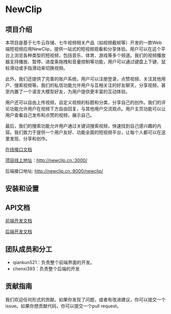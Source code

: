 # NewClip

## 项目介绍

本项目是基于七牛云存储、七牛视频相关产品（如视频截帧等）开发的一款Web端短视频应用NewClip，提供一站式的短视频观看和分享体验。用户可以在这个平台上浏览各种类型的短视频，包括音乐、体育、游戏等多个频道。我们的视频播放器支持播放、暂停、进度条拖拽和音量控制等功能，用户可以通过键盘上下键、鼠标滑动或手指滑动来切换视频。

此外，我们还提供了完善的账户系统，用户可以注册登录，点赞视频、关注其他用户、搜索视频等。我们的私信功能允许用户与互相关注的好友聊天，分享视频，甚至内置了一个语言大模型好友，为用户提供更丰富的互动体验。

用户还可以自由上传视频，自定义视频的标题和分类，分享自己的创作。我们的评论功能允许用户在视频下方自由回复，与其他用户交流观点。用户主页功能可以让用户查看自己发布和点赞的视频，展示自己。

最后，我们的搜索功能允许用户通过关键词搜索视频，快速找到自己感兴趣的内容。我们致力于提供一个用户友好、功能全面的短视频平台，让每个人都可以在这里发现、分享和创作。

[在线接口文档](https://apifox.com/apidoc/shared-20684cbc-1443-4521-b7cf-10aa0d1b8b23)

[项目线上地址](http://newclip.cn.:3000/)：http://newclip.cn.:3000/

后端接口地址:  http://newclip.cn.:8000/newclip/

## 安装和设置

## API文档

[前端开发文档](docs/前端开发文档.md)

[后端开发文档](docs/后端开发文档.md)

## 团队成员和分工

- qiankun521：负责整个前端界面的开发。
- chenxi393：负责整个后端的开发

## 贡献指南

我们欢迎任何形式的贡献。如果你发现了问题，或者有改进建议，你可以提交一个issue。如果你想贡献代码，你可以提交一个pull request。
